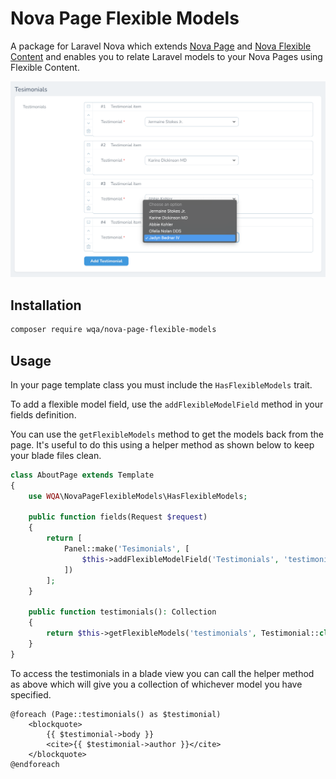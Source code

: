 # Nova Page Flexible Models

A package for Laravel Nova which extends [Nova Page](https://github.com/whitecube/nova-page) and [Nova Flexible Content](https://github.com/whitecube/nova-flexible-content) and enables you to relate Laravel models to your Nova Pages using Flexible Content.

![Testimonials example](https://raw.githubusercontent.com/WQA-Ltd/nova-page-flexible-models/master/readme-assets/testimonials-screenshot.png)

## Installation

```bash
composer require wqa/nova-page-flexible-models
```

## Usage

In your page template class you must include the `HasFlexibleModels` trait.

To add a flexible model field, use the `addFlexibleModelField` method in your fields definition.

You can use the `getFlexibleModels` method to get the models back from the page. It's useful to do this using a helper method as shown below to keep your blade files clean.

```php
class AboutPage extends Template
{
    use WQA\NovaPageFlexibleModels\HasFlexibleModels;

    public function fields(Request $request)
    {
        return [
            Panel::make('Tesimonials', [
                $this->addFlexibleModelField('Testimonials', 'testimonials', Testimonial::class, 'author'),
            ])
        ];
    }

    public function testimonials(): Collection
    {
        return $this->getFlexibleModels('testimonials', Testimonial::class);
    }
}
```

To access the testimonials in a blade view you can call the helper method as above which will give you a collection of whichever model you have specified.

```blade
@foreach (Page::testimonials() as $testimonial)
    <blockquote>
        {{ $testimonial->body }}
        <cite>{{ $testimonial->author }}</cite>
    </blockquote>
@endforeach
```
